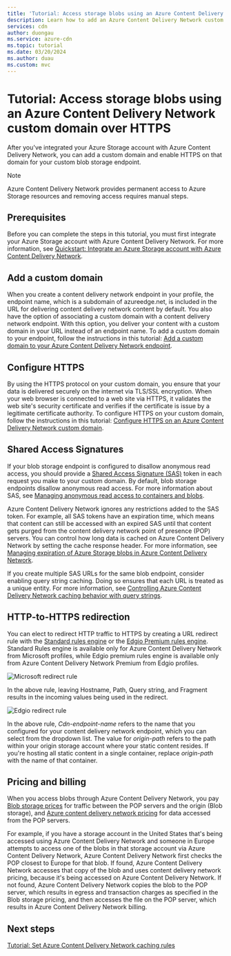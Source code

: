 ```yaml
---
title: 'Tutorial: Access storage blobs using an Azure Content Delivery Network custom domain over HTTPS'
description: Learn how to add an Azure Content Delivery Network custom domain and enable HTTPS on that domain for your custom blob storage endpoint.
services: cdn
author: duongau
ms.service: azure-cdn
ms.topic: tutorial
ms.date: 03/20/2024
ms.author: duau
ms.custom: mvc
---
```


# Tutorial: Access storage blobs using an Azure Content Delivery Network custom domain over HTTPS

After you've integrated your Azure Storage account with Azure Content Delivery Network, you can add a custom domain and enable HTTPS on that domain for your custom blob storage endpoint.

> [!NOTE]  
> Azure Content Delivery Network provides permanent access to Azure Storage resources and removing access requires manual steps.

## Prerequisites

Before you can complete the steps in this tutorial, you must first integrate your Azure Storage account with Azure Content Delivery Network. For more information, see [Quickstart: Integrate an Azure Storage account with Azure Content Delivery Network](cdn-create-a-storage-account-with-cdn.md).

## Add a custom domain

When you create a content delivery network endpoint in your profile, the endpoint name, which is a subdomain of azureedge.net, is included in the URL for delivering content delivery network content by default. You also have the option of associating a custom domain with a content delivery network endpoint. With this option, you deliver your content with a custom domain in your URL instead of an endpoint name. To add a custom domain to your endpoint, follow the instructions in this tutorial: [Add a custom domain to your Azure Content Delivery Network endpoint](cdn-map-content-to-custom-domain.md).

## Configure HTTPS

By using the HTTPS protocol on your custom domain, you ensure that your data is delivered securely on the internet via TLS/SSL encryption. When your web browser is connected to a web site via HTTPS, it validates the web site's security certificate and verifies if the certificate is issue by a legitimate certificate authority. To configure HTTPS on your custom domain, follow the instructions in this tutorial: [Configure HTTPS on an Azure Content Delivery Network custom domain](cdn-custom-ssl.md).

## Shared Access Signatures

If your blob storage endpoint is configured to disallow anonymous read access, you should provide a [Shared Access Signature (SAS)](cdn-sas-storage-support.md) token in each request you make to your custom domain. By default, blob storage endpoints disallow anonymous read access. For more information about SAS, see [Managing anonymous read access to containers and blobs](../storage/blobs/anonymous-read-access-configure.md).

Azure Content Delivery Network ignores any restrictions added to the SAS token. For example, all SAS tokens have an expiration time, which means that content can still be accessed with an expired SAS until that content gets purged from the content delivery network point of presence (POP) servers. You can control how long data is cached on Azure Content Delivery Network by setting the cache response header. For more information, see [Managing expiration of Azure Storage blobs in Azure Content Delivery Network](cdn-manage-expiration-of-blob-content.md).

If you create multiple SAS URLs for the same blob endpoint, consider enabling query string caching. Doing so ensures that each URL is treated as a unique entity. For more information, see [Controlling Azure Content Delivery Network caching behavior with query strings](cdn-query-string.md).

## HTTP-to-HTTPS redirection

You can elect to redirect HTTP traffic to HTTPS by creating a URL redirect rule with the [Standard rules engine](cdn-standard-rules-engine.md) or the [Edgio Premium rules engine](cdn-verizon-premium-rules-engine.md). Standard Rules engine is available only for Azure Content Delivery Network from Microsoft profiles, while Edgio premium rules engine is available only from Azure Content Delivery Network Premium from Edgio profiles.

![Microsoft redirect rule](./media/cdn-storage-custom-domain-https/cdn-standard-redirect-rule.png)

In the above rule, leaving Hostname, Path, Query string, and Fragment results in the incoming values being used in the redirect.

![Edgio redirect rule](./media/cdn-storage-custom-domain-https/cdn-url-redirect-rule.png)

In the above rule, *Cdn-endpoint-name* refers to the name that you configured for your content delivery network endpoint, which you can select from the dropdown list. The value for *origin-path* refers to the path within your origin storage account where your static content resides. If you're hosting all static content in a single container, replace *origin-path* with the name of that container.

## Pricing and billing

When you access blobs through Azure Content Delivery Network, you pay [Blob storage prices](https://azure.microsoft.com/pricing/details/storage/blobs/) for traffic between the POP servers and the origin (Blob storage), and [Azure content delivery network pricing](https://azure.microsoft.com/pricing/details/cdn/) for data accessed from the POP servers.

For example, if you have a storage account in the United States that's being accessed using Azure Content Delivery Network and someone in Europe attempts to access one of the blobs in that storage account via Azure Content Delivery Network, Azure Content Delivery Network first checks the POP closest to Europe for that blob. If found, Azure Content Delivery Network accesses that copy of the blob and uses content delivery network pricing, because it's being accessed on Azure Content Delivery Network. If not found, Azure Content Delivery Network copies the blob to the POP server, which results in egress and transaction charges as specified in the Blob storage pricing, and then accesses the file on the POP server, which results in Azure Content Delivery Network billing.

## Next steps

[Tutorial: Set Azure Content Delivery Network caching rules](cdn-caching-rules-tutorial.md)
